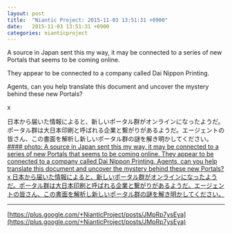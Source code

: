 ```yaml
---
layout: post
title:  "Niantic Project: 2015-11-03 13:51:31 +0900"
date:   2015-11-03 13:51:31 +0900
categories: nianticproject
---
```

A source in Japan sent this my way, it may be connected to a series of new Portals that seems to be coming online.

They appear to be connected to a company called Dai Nippon Printing.

Agents, can you help translate this document and uncover the mystery behind these new Portals?

x

日本から届いた情報によると、新しいポータル群がオンラインになったようだ。ポータル群は大日本印刷と呼ばれる企業と繋がりがあるようだ。エージェントの皆さん、この書面を解析し新しいポータル群の謎を解き明かしてください。
[#### photo: A source in Japan sent this my way, it may be connected to a series of new Portals that seems to be coming online.
They appear to be connected to a company called Dai Nippon Printing.
Agents, can you help translate this document and uncover the mystery behind these new Portals?
x
日本から届いた情報によると、新しいポータル群がオンラインになったようだ。ポータル群は大日本印刷と呼ばれる企業と繋がりがあるようだ。エージェントの皆さん、この書面を解析し新しいポータル群の謎を解き明かしてください。](https://lh3.googleusercontent.com/-msGMr1AFYn8/Vjg9PCb_T3I/AAAAAAAAhY4/h-lfiN6IPug/w1700-h2310/Lemon.png "")
- - -
[https://plus.google.com/+NianticProject/posts/JMpRp7ysEya](https://plus.google.com/+NianticProject/posts/JMpRp7ysEya)
